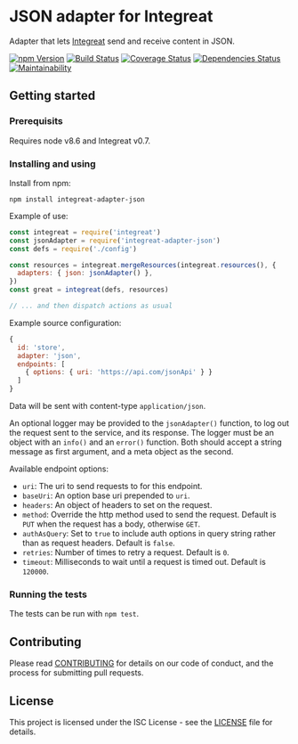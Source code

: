 # JSON adapter for Integreat

Adapter that lets
[Integreat](https://github.com/integreat-io/integreat) send and receive content
in JSON.

[![npm Version](https://img.shields.io/npm/v/integreat-adapter-json.svg)](https://www.npmjs.com/package/integreat-adapter-json)
[![Build Status](https://travis-ci.org/integreat-io/integreat-adapter-json.svg?branch=master)](https://travis-ci.org/integreat-io/integreat-adapter-json)
[![Coverage Status](https://coveralls.io/repos/github/integreat-io/integreat-adapter-json/badge.svg?branch=master)](https://coveralls.io/github/integreat-io/integreat-adapter-json?branch=master)
[![Dependencies Status](https://tidelift.com/badges/github/integreat-io/integreat-adapter-json?style=flat)](https://tidelift.com/repo/github/integreat-io/integreat-adapter-json)
[![Maintainability](https://api.codeclimate.com/v1/badges/95c9ac1d21d1ab2424ac/maintainability)](https://codeclimate.com/github/integreat-io/integreat-adapter-json/maintainability)

## Getting started

### Prerequisits

Requires node v8.6 and Integreat v0.7.

### Installing and using

Install from npm:

```
npm install integreat-adapter-json
```

Example of use:

```javascript
const integreat = require('integreat')
const jsonAdapter = require('integreat-adapter-json')
const defs = require('./config')

const resources = integreat.mergeResources(integreat.resources(), {
  adapters: { json: jsonAdapter() },
})
const great = integreat(defs, resources)

// ... and then dispatch actions as usual
```

Example source configuration:

```javascript
{
  id: 'store',
  adapter: 'json',
  endpoints: [
    { options: { uri: 'https://api.com/jsonApi' } }
  ]
}
```

Data will be sent with content-type `application/json`.

An optional logger may be provided to the `jsonAdapter()` function, to log out
the request sent to the service, and its response. The logger must be an object
with an `info()` and an `error()` function. Both should accept a string message
as first argument, and a meta object as the second.

Available endpoint options:

- `uri`: The uri to send requests to for this endpoint.
- `baseUri`: An option base uri prepended to `uri`.
- `headers`: An object of headers to set on the request.
- `method`: Override the http method used to send the request. Default is `PUT`
  when the request has a body, otherwise `GET`.
- `authAsQuery`: Set to `true` to include auth options in query string rather
  than as request headers. Default is `false`.
- `retries`: Number of times to retry a request. Default is `0`.
- `timeout`: Milliseconds to wait until a request is timed out. Default is
  `120000`.

### Running the tests

The tests can be run with `npm test`.

## Contributing

Please read
[CONTRIBUTING](https://github.com/integreat-io/integreat-adapter-json/blob/master/CONTRIBUTING.md)
for details on our code of conduct, and the process for submitting pull
requests.

## License

This project is licensed under the ISC License - see the
[LICENSE](https://github.com/integreat-io/integreat-adapter-json/blob/master/LICENSE)
file for details.
